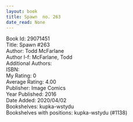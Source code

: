 ```yaml
---
layout: book
title: Spawn  no. 263
date_read: None
---
```


Book Id: 29071451<br />
Title: Spawn #263<br />
Author: Todd McFarlane<br />
Author l-f: McFarlane, Todd<br />
Additional Authors: <br />
ISBN: <br />
My Rating: 0<br />
Average Rating: 4.00<br />
Publisher: Image Comics<br />
Year Published: 2016<br />
Date Added: 2020/04/02<br />
Bookshelves: kupka-wstydu<br />
Bookshelves with positions: kupka-wstydu (#1138)<br />

